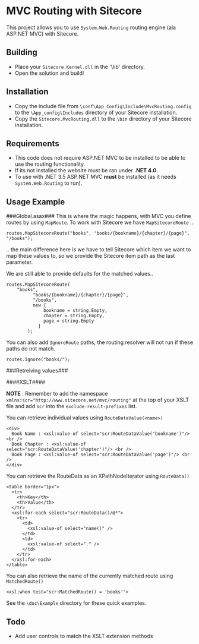 MVC Routing with Sitecore
=========================
This project allows you to use `System.Web.Routing` routing engine (ala ASP.NET MVC) with Sitecore.

Building
--------
* Place your `Sitecore.Kernel.dll` in the '\lib' directory.
* Open the solution and build! 

Installation
------------
* Copy the include file from `\conf\App_Config\Include\MvcRouting.config` to the `\App_config\Includes` directory of your Sitecore installation.
* Copy the `Sitecore.MvcRouting.dll` to the `\bin` directory of your Sitecore installation.

Requirements
------------
* This code does not require ASP.NET MVC to be installed to be able to use the routing functionality.
* If its not installed the website must be ran under **.NET 4.0**.
* To use with .NET 3.5 ASP.NET MVC **must** be installed (as it needs `System.Web.Routing` to run).

Usage Example
-----

###Global.asax###
This is where the magic happens, with MVC you define routes by using `MapRoute`. 
To work with Sitecore we have `MapSitecoreRoute` ..

    routes.MapSitecoreRoute("books", "books/{bookname}/{chapter}/{page}", "/books");

.. the main difference here is we have to tell Sitecore which item we want to map these values to, so we provide the Sitecore item path as the last parameter.

We are still able to provide defaults for the matched values..

    routes.MapSitecoreRoute(
  	  	"books",
			  "books/{bookname}/{chapter}/{page}",
			  "/books",
			  new { 
				  bookname = string.Empty,
				  chapter = string.Empty,
				  page = string.Empty
				}
			);
      
You can also add `IgnoreRoute` paths, the routing resolver will not run if these paths do not match.

    routes.Ignore("books/");
    
###Retreiving values###

####XSLT####

**NOTE** : Remember to add the namespace `xmlns:scr="http://www.sitecore.net/mvc/routing"` at the top of your XSLT file
and add `scr` into the `exclude-result-prefixes` list.

You can retrieve individual values using `RouteDataValue(<name>)`  

    <div>
      Book Name : <xsl:value-of select="scr:RouteDataValue('bookname')"/> <br />
      Book Chapter : <xsl:value-of select="scr:RouteDataValue('chapter')"/> <br />
      Book Page : <xsl:value-of select="scr:RouteDataValue('page')"/> <br />
    </div>

You can retrieve the RouteData as an XPathNodeIterator using `RouteData()`

    <table border="1px">
      <tr>
        <th>Key</th>
        <th>Value</th>
      </tr>
      <xsl:for-each select="scr:RouteData()/@*">
        <tr>
          <td>
            <xsl:value-of select="name()" />
          </td>
          <td>
            <xsl:value-of select="." />
          </td>
        </tr>
      </xsl:for-each>
    </table>

You can also retrieve the name of the currently matched route using `MatchedRoute()`

    <xsl:when test="scr:MatchedRoute() = 'books'">

See the `\doc\Example` directory for these quick examples.


Todo
-----
* Add user controls to match the XSLT extension methods